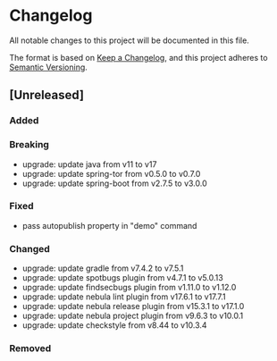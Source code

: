 # Changelog
All notable changes to this project will be documented in this file.

The format is based on [Keep a Changelog](https://keepachangelog.com/en/1.0.0/),
and this project adheres to [Semantic Versioning](https://semver.org/spec/v2.0.0.html).

## [Unreleased]
### Added

### Breaking
- upgrade: update java from v11 to v17
- upgrade: update spring-tor from v0.5.0 to v0.7.0
- upgrade: update spring-boot from v2.7.5 to v3.0.0

### Fixed
- pass autopublish property in "demo" command

### Changed
- upgrade: update gradle from v7.4.2 to v7.5.1
- upgrade: update spotbugs plugin from v4.7.1 to v5.0.13
- upgrade: update findsecbugs plugin from v1.11.0 to v1.12.0
- upgrade: update nebula lint plugin from v17.6.1 to v17.7.1
- upgrade: update nebula release plugin from v15.3.1 to v17.1.0
- upgrade: update nebula project plugin from v9.6.3 to v10.0.1
- upgrade: update checkstyle from v8.44 to v10.3.4

### Removed

